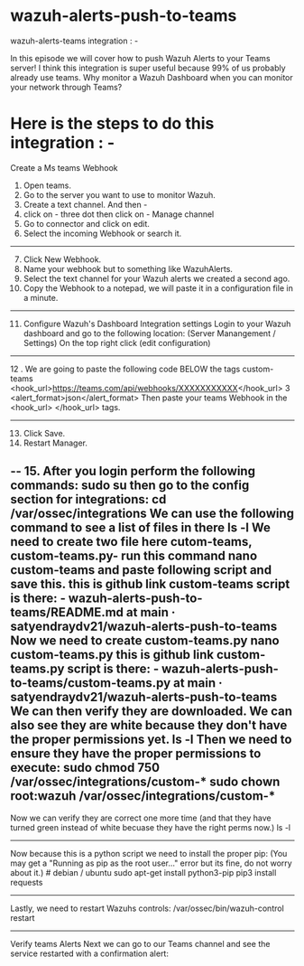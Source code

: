 # wazuh-alerts-push-to-teams
wazuh-alerts-teams integration : - 

In this episode we will cover how to push Wazuh Alerts to your Teams server! I think this integration is super useful because 99% of us probably already use teams. Why monitor a Wazuh Dashboard when you can monitor your network through Teams?

# Here is the steps to do this integration : - 

Create a Ms teams Webhook
1.	Open teams.
2.	Go to the server you want to use to monitor Wazuh.
3.	Create a text channel.
And then - 
4.	click on - three dot then click on - Manage channel
5.	Go to connector and click on edit.
6.	Select the incoming Webhook or search it.
---
7.	Click New Webhook.
8.	Name your webhook but to something like WazuhAlerts.
9.	Select the text channel for your Wazuh alerts we created a second ago.
10.	Copy the Webhook to a notepad, we will paste it in a configuration file in a minute.
---
11. Configure Wazuh's Dashboard Integration settings
Login to your Wazuh dashboard and go to the following location:
(Server Manangement / Settings)
On the top right click (edit configuration)

----
12 . We are going to paste the following code BELOW the tags <global> </global>
 <integration>
     <name>custom-teams</name>
     <hook_url>https://teams.com/api/webhooks/XXXXXXXXXXX</hook_url>
     <level>3</level>
     <alert_format>json</alert_format>
 </integration>
Then paste your teams Webhook in the <hook_url> </hook_url> tags.

---

13.	Click Save.
14.	Restart Manager.

--
15. After you login perform the following commands:
    sudo su
then go to the config section for integrations:
    cd /var/ossec/integrations
We can use the following command to see a list of files in there
    ls -l
We need to create two file here cutom-teams, custom-teams.py- run this command
    nano custom-teams and paste following script and save this.
this is github link custom-teams script is there: - wazuh-alerts-push-to-teams/README.md at main · satyendraydv21/wazuh-alerts-push-to-teams
Now we need to create custom-teams.py
    nano custom-teams.py 
this is github link custom-teams.py script is there: - wazuh-alerts-push-to-teams/custom-teams.py at main · satyendraydv21/wazuh-alerts-push-to-teams
We can then verify they are downloaded. We can also see they are white because they don't have the proper permissions yet.
    ls -l
Then we need to ensure they have the proper permissions to execute:
sudo chmod 750 /var/ossec/integrations/custom-*
sudo chown root:wazuh /var/ossec/integrations/custom-*
---
Now we can verify they are correct one more time (and that they have turned green instead of white becuase they have the right perms now.)
    ls -l

----
Now because this is a python script we need to install the proper pip: (You may get a "Running as pip as the root user..." error but its fine, do not worry about it.)
    # debian / ubuntu
    sudo apt-get install python3-pip
    pip3 install requests

---
Lastly, we need to restart Wazuhs controls:
/var/ossec/bin/wazuh-control restart

---
Verify teams Alerts
Next we can go to our Teams channel and see the service restarted with a confirmation alert:


